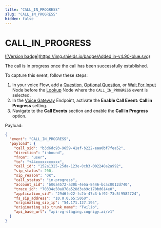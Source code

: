 ```yaml
---
title: "CALL_IN_PROGRESS"
slug: "CALL_IN_PROGRESS"
hidden: false
---
```


# CALL_IN_PROGRESS

[![Version badge](https://img.shields.io/badge/Added in-v4.90-blue.svg)](../../../release-notes/4.90.md)

The call is in progress once the call has been successfully established.

To capture this event, follow these steps:

1. In your voice Flow, add a [Question](../../../ai/build/node-reference/basic/question.md),
   [Optional Question](../../../ai/build/node-reference/basic/optional-question.md),
   or [Wait For Input](../../../ai/build/node-reference/logic/wait-for-input.md) Node before the [Lookup](../../../ai/build/node-reference/logic/lookup.md#call-event-status) Node
   where the `CALL_IN_PROGRESS` event is selected.
2. In the [Voice Gateway](../../../ai/deploy/endpoint-reference/voice-gateway.md) Endpoint, activate the **Enable Call Event: Call in Progress** setting.
3. Navigate to the **Call Events** section and enable the **Call in Progress** option.

Payload:

```json
{
  "event": "CALL_IN_PROGRESS",
  "payload": {
    "call_sid": "b3d6dc93-9659-41af-b222-eaa0bf7fea52",
    "direction": "inbound",
    "from": "user",
    "to": "+44xxxxxxxxxxx",
    "call_id": "152a1325-25da-123e-0cb3-002248a2a992",
    "sip_status": 200,
    "sip_reason": "OK",
    "call_status": "in-progress",
    "account_sid": "b06a4572-a30b-4e6a-8446-bcac0012d740",
    "trace_id": "70334e50a878a528d3ab9c170bd614e0",
    "application_sid": "29d6fe22-fc2b-47c3-bf92-73c5f9582724",
    "fs_sip_address": "10.0.0.65:5060",
    "originating_sip_ip": "54.171.127.194",
    "originating_sip_trunk_name": "Twilio",
    "api_base_url": "api-vg-staging.cognigy.ai/v1"
  }
}
```